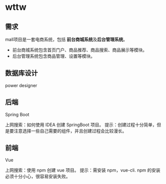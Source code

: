 # wttw

## 需求

mall项目是一套电商系统，包括 **前台商城系统**及**后台管理系统**。

- 前台商城系统包含首页门户、商品推荐、商品搜索、商品展示等模块。
- 后台管理系统包含商品管理、设置等模块。

## 数据库设计

power designer

## 后端

Spring Boot

上网搜索：如何使用 IDEA 创建 SpringBoot 项目。
提示：创建过程十分简单，但是要注意选择一些自己需要的组件，并且创建过程会比较漫长。

## 前端

Vue

上网搜索：使用 npm 创建 vue 项目。
提示：需安装 npm，vue-cli.
npm 的安装必须十分小心，很容易安装失败。
